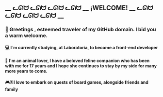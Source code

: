   ## __ ᓚᘏᗢ ᓚᘏᗢ ᓚᘏᗢ ᓚᘏᗢ __ ¡WELCOME! __ ᓚᘏᗢ ᓚᘏᗢ ᓚᘏᗢ ᓚᘏᗢ __

### 👋 Greetings , esteemed traveler of my GitHub domain. I bid you a warm welcome. 
####   💻 I`m currently studying, at Laboratoria, to become a front-end developer
####   🐾 I'm an animal lover, I have a beloved feline companion who has been with me for 17 years and I hope she continues to stay by my side for many more years to come.
#### 🎮🃏 I love to embark on quests of board games, alongside friends and family
